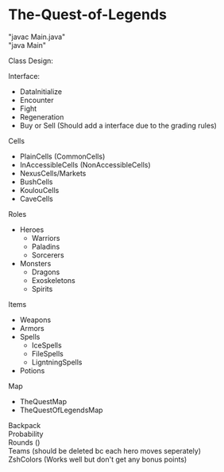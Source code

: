 # The-Quest-of-Legends


"javac Main.java"  
"java Main"  


Class Design:  

Interface:
 - DataInitialize
 - Encounter
 - Fight
 - Regeneration
 - Buy or Sell (Should add a interface due to the grading rules)

Cells
   - PlainCells (CommonCells)
   - InAccessibleCells (NonAccessibleCells)
   - NexusCells/Markets
   - BushCells
   - KoulouCells
   - CaveCells

Roles
   - Heroes
     - Warriors
     - Paladins
     - Sorcerers
   - Monsters
     - Dragons
     - Exoskeletons
     - Spirits

Items
   - Weapons
   - Armors
   - Spells
     - IceSpells
     - FileSpells
     - LigntningSpells
   - Potions


Map
   - TheQuestMap
   - TheQuestOfLegendsMap

Backpack  
Probability  
Rounds ()  
Teams (should be deleted bc each hero moves seperately)  
ZshColors (Works well but don't get any bonus points)  
